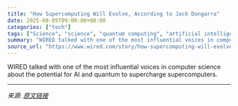 ```yaml
---
title: "How Supercomputing Will Evolve, According to Jack Dongarra"
date: 2025-08-05T09:00:00+08:00
categories: ["tech"]
tags: ["Science", "science", "quantum computing", "artificial intelligence", "China", "supercomputers", "Superforecasting"]
summary: "WIRED talked with one of the most influential voices in computer science about the potential for AI and quantum to supercharge supercomputers."
source_url: "https://www.wired.com/story/how-supercomputing-will-evolve-according-to-jack-dongarra-quantum-artificial-intelligence/"
---
```


WIRED talked with one of the most influential voices in computer science about the potential for AI and quantum to supercharge supercomputers.

---

*来源: [原文链接](https://www.wired.com/story/how-supercomputing-will-evolve-according-to-jack-dongarra-quantum-artificial-intelligence/)*
